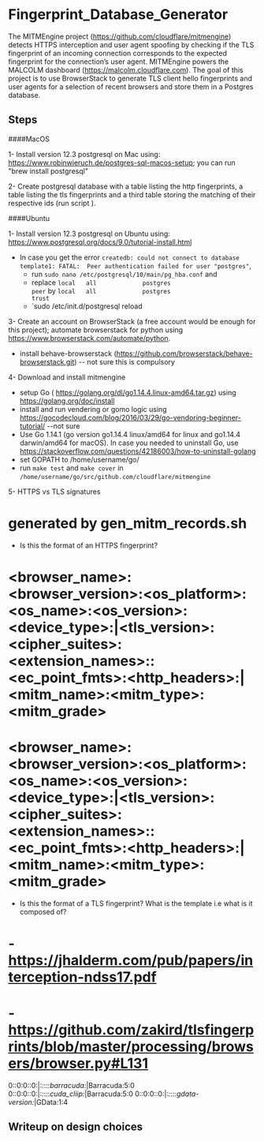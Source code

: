 # Fingerprint_Database_Generator
The MITMEngine project (https://github.com/cloudflare/mitmengine) detects HTTPS interception and user agent spoofing by checking if the TLS fingerprint of an incoming connection corresponds to the expected fingerprint for the connection’s user agent. MITMEngine powers the MALCOLM dashboard (https://malcolm.cloudflare.com). The goal of this project is to use BrowserStack to generate TLS client hello fingerprints and user agents for a selection of recent browsers and store them in a Postgres database.


## Steps

####MacOS

1- Install version 12.3 postgresql on Mac using: https://www.robinwieruch.de/postgres-sql-macos-setup;  you can run "brew install postgresql"

2- Create postgresql database with a table listing the http fingerprints, a table listing the tls fingerprints and a third table storing the matching of their respective ids (run script ). 
 
  
####Ubuntu
 
1- Install version 12.3 postgresql on Ubuntu using: https://www.postgresql.org/docs/9.0/tutorial-install.html
  * In case you get the error `createdb: could not connect to database template1: FATAL:  Peer authentication failed for user "postgres"`,  
     * run `sudo nano /etc/postgresql/10/main/pg_hba.conf` and 
     * replace `local   all             postgres                                peer` by `local   all             postgres                                trust`
     * `sudo /etc/init.d/postgresql reload 


3- Create an account on BrowserStack (a free account would be enough for this project); automate browserstack for python using https://www.browserstack.com/automate/python. 
  * install behave-browserstack (https://github.com/browserstack/behave-browserstack.git) -- not sure this is compulsory
  
4- Download and install mitmengine 
  * setup Go ( https://golang.org/dl/go1.14.4.linux-amd64.tar.gz) using https://golang.org/doc/install
  * install and run vendering or gomo logic using https://gocodecloud.com/blog/2016/03/29/go-vendoring-beginner-tutorial/ --not sure
  * Use Go 1.14.1 (go version go1.14.4 linux/amd64 for linux and go1.14.4 darwin/amd64 for macOS). In case you needed to uninstall Go, use https://stackoverflow.com/questions/42186003/how-to-uninstall-golang
  * set GOPATH to /home/username/go/
  * run ``make test`` and ``make cover`` in ```/home/username/go/src/github.com/cloudflare/mitmengine```
 
5- HTTPS vs TLS signatures

# generated by gen_mitm_records.sh

* Is this the format of an HTTPS fingerprint?  
# <browser_name>:<browser_version>:<os_platform>:<os_name>:<os_version>:<device_type>:<quirks>|<tls_version>:<cipher_suites>:<extension_names>:<curves>:<ec_point_fmts>:<http_headers>:<quirks>|<mitm_name>:<mitm_type>:<mitm_grade>
 
# <browser_name>:<browser_version>:<os_platform>:<os_name>:<os_version>:<device_type>:<quirks>|<tls_version>:<cipher_suites>:<extension_names>:<curves>:<ec_point_fmts>:<http_headers>:<quirks>|<mitm_name>:<mitm_type>:<mitm_grade>

* Is this the format of a TLS fingerprint? What is the template i.e what is it composed of?
# - https://jhalderm.com/pub/papers/interception-ndss17.pdf
# - https://github.com/zakird/tlsfingerprints/blob/master/processing/browsers/browser.py#L131
0::0:0::0:|:*:*:*:*:*barracuda:*|Barracuda:5:0
0::0:0::0:|:*:*:*:*:*cuda_cliip:*|Barracuda:5:0
0::0:0::0:|:*:*:*:*:*gdata-version:*|GData:1:4




## Writeup on design choices

